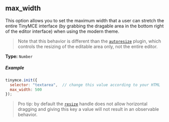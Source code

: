 ## max_width

This option allows you to set the maximum width that a user can stretch the entire TinyMCE interface (by grabbing the dragable area in the bottom right of the editor interface) when using the modern theme.

> Note that this behavior is different than the [`autoresize`](/plugins/autoresize) plugin, which controls the resizing of the editable area only, not the entire editor.

**Type:** `Number`

##### Example

```js
tinymce.init({
  selector: "textarea",  // change this value according to your HTML
  max_width: 500
});
```

> Pro tip: by default the [`resize`](#resize) handle does not allow horizontal dragging and giving this key a value will not result in an observable behavior.
